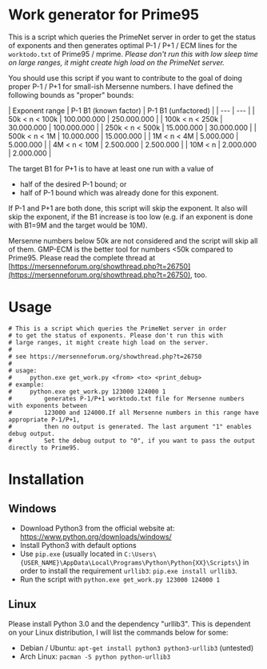 # Work generator for Prime95
This is a script which queries the PrimeNet server in order to get the status of exponents and then generates optimal P-1 / P+1 / ECM lines for the ```worktodo.txt``` of Prime95 / mprime. 
*Please don't run this with low sleep time on large ranges, it might create high load on the PrimeNet server.*

You should use this script if you want to contribute to the goal of doing proper P-1 / P+1 for small-ish Mersenne numbers.
I have defined the following bounds as "proper" bounds:

| Exponent range | P-1 B1 (known factor) | P-1 B1 (unfactored) |
| --- | --- |
| 50k < n < 100k  | 100.000.000 | 250.000.000 |
| 100k < n < 250k |  30.000.000 | 100.000.000 |
| 250k < n < 500k |  15.000.000 |  30.000.000 |
| 500k < n < 1M   |  10.000.000 |  15.000.000 |
| 1M < n < 4M     |   5.000.000 |   5.000.000 |
| 4M < n < 10M    |   2.500.000 |   2.500.000 |
| 10M < n         |   2.000.000 |   2.000.000 |

The target B1 for P+1 is to have at least one run with a value of 

* half of the desired P-1 bound; or
* half of P-1 bound which was already done for this exponent.

If P-1 and P+1 are both done, this script will skip the exponent.
It also will skip the exponent, if the B1 increase is too low (e.g. if an exponent is done with B1=9M and the target would be 10M).

Mersenne numbers below 50k are not considered and the script will skip all of them.
GMP-ECM is the better tool for numbers <50k compared to Prime95.
Please read the complete thread at [https://mersenneforum.org/showthread.php?t=26750](https://mersenneforum.org/showthread.php?t=26750), too.

# Usage

```
# This is a script which queries the PrimeNet server in order 
# to get the status of exponents. Please don't run this with 
# large ranges, it might create high load on the server.
# 
# see https://mersenneforum.org/showthread.php?t=26750
# 
# usage:
#     python.exe get_work.py <from> <to> <print_debug>
# example:
#     python.exe get_work.py 123000 124000 1
#         generates P-1/P+1 worktodo.txt file for Mersenne numbers with exponents between
#         123000 and 124000.If all Mersenne numbers in this range have appropriate P-1/P+1,
#         then no output is generated. The last argument "1" enables debug output.
#         Set the debug output to "0", if you want to pass the output directly to Prime95.
```

# Installation

## Windows

* Download Python3 from the official website at: https://www.python.org/downloads/windows/
* Install Python3 with default options
* Use ```pip.exe``` (usually located in ```C:\Users\{USER_NAME}\AppData\Local\Programs\Python\Python{XX}\Scripts\```) in order to install the requirement ```urllib3```: ```pip.exe install urllib3```.
* Run the script with ```python.exe get_work.py 123000 124000 1```

## Linux

Please install Python 3.0 and the dependency "urllib3". This is dependent on your Linux distribution, I will list the commands below for some:

* Debian / Ubuntu: ```apt-get install python3 python3-urllib3``` (untested)
* Arch Linux: ```pacman -S python python-urllib3```
